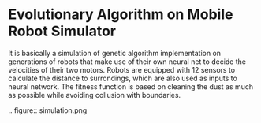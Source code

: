 # Evolutionary Algorithm on Mobile Robot Simulator

It is basically a simulation of genetic algorithm implementation on generations of robots that make use of their own neural net to decide the velocities of their two motors. Robots are equipped with 12 sensors to calculate the distance to surrondings, which are also used as inputs to neural network. The fitness function is based on cleaning the dust as much as possible while avoiding collusion with boundaries.

.. figure:: simulation.png

